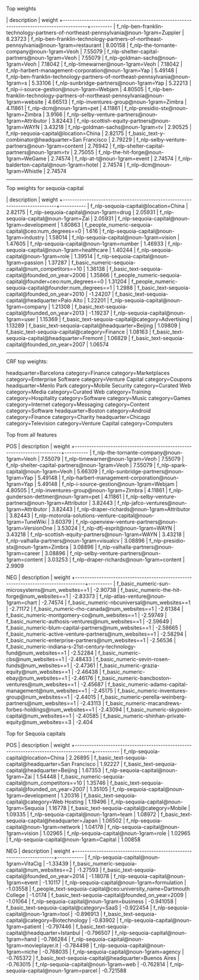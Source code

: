 Top weights

|                                      description                                       | weight
+----------------------------------------------------------------------------------------+---------
| f_nlp-ben-franklin-technology-partners-of-northeast-pennsylvania@noun-1gram=Zuppler    | 8.23723
| f_nlp-ben-franklin-technology-partners-of-northeast-pennsylvania@noun-1gram=restaurant | 8.00158
| f_nlp-the-tornante-company@noun-1gram=Veoh                                             | 7.55079
| f_nlp-shelter-capital-partners@noun-1gram=Veoh                                         | 7.55079
| f_nlp-goldman-sachs@noun-1gram=Veoh                                                    | 7.18042
| f_nlp-timewarner@noun-1gram=Veoh                                                       | 7.18042
| f_nlp-harbert-management-corporation@noun-1gram=Yap                                    | 5.49148
| f_nlp-ben-franklin-technology-partners-of-northeast-pennsylvania@noun-1gram=s          | 5.33106
| f_nlp-sunbridge-partners@noun-1gram=Yap                                                | 5.22213
| f_nlp-i-source-gestion@noun-1gram=Webjam                                               | 4.80505
| f_nlp-ben-franklin-technology-partners-of-northeast-pennsylvania@noun-1gram=website    | 4.66513
| f_nlp-inventures-group@noun-1gram=Zimbra                                               | 4.11861
| f_nlp-dcm@noun-1gram=pet                                                               | 4.11861
| f_nlp-presidio-stx@noun-1gram=Zimbra                                                   |  3.9166
| f_nlp-selby-venture-partners@noun-1gram=Attributor                                     | 3.82443
| f_nlp-scottish-equity-partners@noun-1gram=WAYN                                         | 3.43218
| f_nlp-goldman-sachs@noun-1gram=tv                                                      | 2.90525
| f_nlp-sequoia-capital@location=China                                                   | 2.82175
| f_basic_text-y-combinator@headquarter=San Francisco                                    | 2.79229
| f_nlp-selby-venture-partners@noun-1gram=content                                        | 2.76942
| f_nlp-shelter-capital-partners@noun-1gram=tv                                           | 2.75055
| f_nlp-the-hit-forge@noun-1gram=WeGame                                                  | 2.74574
| f_nlp-at-t@noun-1gram=event                                                            | 2.74574
| f_nlp-balderton-capital@noun-1gram=hotel                                               | 2.74574
| f_nlp-dcm@noun-1gram=Whistle                                                           | 2.74574



 ----------

 Top weights for sequoia-capital

|                                description                                |  weight
+---------------------------------------------------------------------------+-----------
| f_nlp-sequoia-capital@location=China                                      |   2.82175
| f_nlp-sequoia-capital@noun-1gram=drug                                     |   2.05931
| f_nlp-sequoia-capital@noun-1gram=Zai                                      |   2.05931
| f_nlp-sequoia-capital@noun-1gram=development                              |   1.80863
| f_people_numeric-sequoia-capital@ceo:num_degrees==0                       |     1.616
| f_nlp-sequoia-capital@noun-1gram=industry                                 |   1.58014
| f_nlp-sequoia-capital@noun-1gram=vision                                   |   1.47605
| f_nlp-sequoia-capital@noun-1gram=number                                   |   1.46933
| f_nlp-sequoia-capital@noun-1gram=healthcare                               |   1.40244
| f_nlp-sequoia-capital@noun-1gram=role                                     |   1.39514
| f_nlp-sequoia-capital@noun-1gram=passion                                  |   1.37287
| f_basic_numeric-sequoia-capital@num_competitors==10                       |   1.36138
| f_basic_text-sequoia-capital@founded_on_year=2006                         |   1.35866
| f_people_numeric-sequoia-capital@founder+ceo:num_degrees==0               |   1.31204
| f_people_numeric-sequoia-capital@founder:num_degrees==1                   |    1.2988
| f_basic_text-sequoia-capital@founded_on_year=2010                         |  -1.24207
| f_basic_text-sequoia-capital@headquarter=Palo Alto                        |   1.22201
| f_nlp-sequoia-capital@noun-1gram=company                                  |   1.21308
| f_basic_text-sequoia-capital@founded_on_year=2013                         |  -1.19237
| f_nlp-sequoia-capital@noun-1gram=user                                     |   1.15369
| f_basic_text-sequoia-capital@category=Advertising                         |   1.13289
| f_basic_text-sequoia-capital@headquarter=Beijing                          |   1.09809
| f_basic_text-sequoia-capital@category=Finance                             |   1.08163
| f_basic_text-sequoia-capital@headquarter=Fremont                          |   1.06829
| f_basic_text-sequoia-capital@founded_on_year=2007                         |   1.06574


---------

CRF top weights:

headquarter=Barcelona	category=Finance
category=Marketplaces	category=Enterprise Software
category=Venture Capital	category=Coupons
headquarter=Menlo Park	category=Mobile Security
category=Curated Web	category=Media
category=Curated Web	category=Training
category=Hospitality	category=Software
category=Music	category=Games
category=Internet	category=Messaging
category=Content	category=Software
headquarter=Boston	category=Android
category=Finance	category=Charity
headquarter=Chicago	category=Television
category=Venture Capital	category=Computers


Top from all features

POS 
|                              description                               |  weight
+------------------------------------------------------------------------+----------
| f_nlp-the-tornante-company@noun-1gram=Veoh                             |  7.55079
| f_nlp-timewarner@noun-1gram=Veoh                                       |  7.55079
| f_nlp-shelter-capital-partners@noun-1gram=Veoh                         |  7.55079
| f_nlp-spark-capital@noun-1gram=Veoh                                    |  5.66309
| f_nlp-sunbridge-partners@noun-1gram=Yap                                |  5.49148
| f_nlp-harbert-management-corporation@noun-1gram=Yap                    |  5.49148
| f_nlp-i-source-gestion@noun-1gram=Webjam                               |  4.80505
| f_nlp-inventures-group@noun-1gram=Zimbra                               |  4.11861
| f_nlp-gunderson-dettmer@noun-1gram=pet                                 |  4.11861
| f_nlp-selby-venture-partners@noun-1gram=Attributor                     |  3.82443
| f_nlp-jafco-ventures@noun-1gram=Attributor                             |  3.82443
| f_nlp-draper-richards@noun-1gram=Attributor                            |  3.82443
| f_nlp-motorola-solutions-venture-capital@noun-1gram=TuneWiki           |  3.60379
| f_nlp-openview-venture-partners@noun-1gram=VersionOne                  |  3.53024
| f_nlp-dfj-esprit@noun-1gram=WAYN                                       |  3.43218
| f_nlp-scottish-equity-partners@noun-1gram=WAYN                         |  3.43218
| f_nlp-valhalla-partners@noun-1gram=visualcv                            |  3.08896
| f_nlp-presidio-stx@noun-1gram=Zimbra                                   |  3.08896
| f_nlp-valhalla-partners@noun-1gram=career                              |  3.08896
| f_nlp-selby-venture-partners@noun-1gram=content                        |  3.03253
| f_nlp-draper-richards@noun-1gram=content                               |   2.9909

NEG 
|                                   description                                    |  weight
+----------------------------------------------------------------------------------+----------
| f_basic_numeric-sun-microsystems@num_websites==1                                 | -2.90738
| f_basic_numeric-the-hit-forge@num_websites==1                                    | -2.83373
| f_nlp-atlas-venture@noun-1gram=chart                                             | -2.74574
| f_basic_numeric-nbcuniversal@num_websites==1                                     | -2.71172
| f_basic_numeric-rho-canada@num_websites==1                                       | -2.61384
| f_basic_numeric-montgomery-co@num_websites==1                                    | -2.59749
| f_basic_numeric-authosis-ventures@num_websites==1                                | -2.59649
| f_basic_numeric-blum-capital-partners@num_websites==1                            | -2.58665
| f_basic_numeric-active-venture-partners@num_websites==1                          | -2.58294
| f_basic_numeric-enterprise-partners@num_websites==1                              | -2.56536
| f_basic_numeric-indiana-s-21st-century-technology-fund@num_websites==1           | -2.52284
| f_basic_numeric-cbs@num_websites==1                                              | -2.48433
| f_basic_numeric-sevin-rosen-funds@num_websites==1                                | -2.47361
| f_basic_numeric-grazia-equity@num_websites==1                                    | -2.46438
| f_basic_numeric-ebay@num_websites==1                                             | -2.46176
| f_basic_numeric-bancboston-ventures@num_websites==1                              | -2.45687
| f_basic_numeric-adams-capital-management@num_websites==1                         | -2.45175
| f_basic_numeric-inventures-group@num_websites==1                                 | -2.44015
| f_basic_numeric-perella-weinberg-partners@num_websites==1                        | -2.43113
| f_basic_numeric-macandrews-forbes-holdings@num_websites==1                       | -2.43094
| f_basic_numeric-skypoint-capital@num_websites==1                                 | -2.40585
| f_basic_numeric-shinhan-private-equity@num_websites==3                           |   -2.404



Top for Sequoia capitals

POS
|                                     description                                     |  weight
+-------------------------------------------------------------------------------------+----------
| f_nlp-sequoia-capital@location=China                                                |  2.26895
| f_basic_text-sequoia-capital@headquarter=San Francisco                              |  1.92227
| f_basic_text-sequoia-capital@headquarter=Beijing                                    |  1.67353
| f_nlp-sequoia-capital@noun-1gram=Zai                                                |  1.54448
| f_basic_numeric-sequoia-capital@num_competitors==10                                 |  1.35746
| f_basic_text-sequoia-capital@founded_on_year=2007                                   |  1.35105
| f_nlp-sequoia-capital@noun-1gram=development                                        |  1.20316
| f_basic_text-sequoia-capital@category=Web Hosting                                   |  1.19496
| f_nlp-sequoia-capital@noun-1gram=Sequoia                                            |  1.16778
| f_basic_text-sequoia-capital@category=Mobile                                        |  1.09335
| f_nlp-sequoia-capital@noun-1gram=team                                               |  1.08972
| f_basic_text-sequoia-capital@headquarter=Japan                                      |  1.06502
| f_nlp-sequoia-capital@noun-1gram=network                                            |  1.04178
| f_nlp-sequoia-capital@noun-1gram=vision                                             |  1.02965
| f_nlp-sequoia-capital@noun-1gram=role                                               |  1.02965
| f_nlp-sequoia-capital@noun-1gram=Capital                                            |  1.00858


NEG 
|                             description                             |  weight
+---------------------------------------------------------------------+-----------
| f_nlp-sequoia-capital@noun-1gram=VitaCig                            |  -1.33439
| f_basic_numeric-sequoia-capital@num_websites==2                     |  -1.27593
| f_basic_text-sequoia-capital@founded_on_year=2014                   |  -1.18078
| f_nlp-sequoia-capital@noun-1gram=event                              |  -1.10117
| f_nlp-sequoia-capital@noun-1gram=formulation                        |  -1.03558
| f_people_text-sequoia-capital@ceo:university_name=Dartmouth College |   -1.0174
| f_basic_text-sequoia-capital@founded_on_year=2009                   |  -1.01064
| f_nlp-sequoia-capital@noun-1gram=business                           | -0.941058
| f_basic_text-sequoia-capital@category=SaaS                          | -0.922454
| f_nlp-sequoia-capital@noun-1gram=tool                               | -0.896913
| f_basic_text-sequoia-capital@category=Biotechnology                 |  -0.83902
| f_nlp-sequoia-capital@noun-1gram=patient                            | -0.797446
| f_basic_text-sequoia-capital@headquarter=Istanbul                   | -0.796507
| f_nlp-sequoia-capital@noun-1gram=hand                               | -0.786284
| f_nlp-sequoia-capital@noun-1gram=movieplayer.it                     | -0.784498
| f_nlp-sequoia-capital@noun-1gram=niche                              | -0.768035
| f_nlp-sequoia-capital@noun-1gram=agency                             | -0.765372
| f_basic_text-sequoia-capital@headquarter=Buenos Aires               | -0.763015
| f_nlp-sequoia-capital@noun-1gram=web                                | -0.762814
| f_nlp-sequoia-capital@noun-1gram=parcel                             | -0.721588



